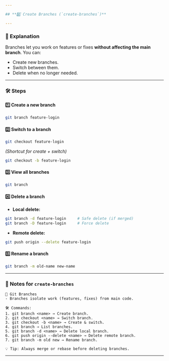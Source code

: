 ```yaml
---

## **8️⃣ Create Branches (`create-branches`)**

---
```


### **📖 Explanation**

Branches let you work on features or fixes **without affecting the main branch**.
You can:

* Create new branches.
* Switch between them.
* Delete when no longer needed.

---

### **🛠 Steps**

#### **1️⃣ Create a new branch**

```bash
git branch feature-login
```

#### **2️⃣ Switch to a branch**

```bash
git checkout feature-login
```

*(Shortcut for create + switch)*

```bash
git checkout -b feature-login
```

#### **3️⃣ View all branches**

```bash
git branch
```

#### **4️⃣ Delete a branch**

* **Local delete:**

```bash
git branch -d feature-login     # Safe delete (if merged)
git branch -D feature-login     # Force delete
```

* **Remote delete:**

```bash
git push origin --delete feature-login
```

#### **5️⃣ Rename a branch**

```bash
git branch -m old-name new-name
```

---

### **📝 Notes for `create-branches`**

```
📌 Git Branches
- Branches isolate work (features, fixes) from main code.

🛠 Commands:
1. git branch <name> → Create branch.
2. git checkout <name> → Switch branch.
3. git checkout -b <name> → Create & switch.
4. git branch → List branches.
5. git branch -d <name> → Delete local branch.
6. git push origin --delete <name> → Delete remote branch.
7. git branch -m old new → Rename branch.

💡 Tip: Always merge or rebase before deleting branches.
```

---